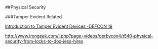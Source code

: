 ##Physical Security




###Tamper Evident Related

[Introduction to Tamper Evident Devices -DEFCON 19 ](https://www.youtube.com/watch?v=SIQml3MBJoE&spfreload=10)





http://www.irongeek.com/i.php?page=videos/derbycon4/t540-physical-security-from-locks-to-dox-jess-hires 











